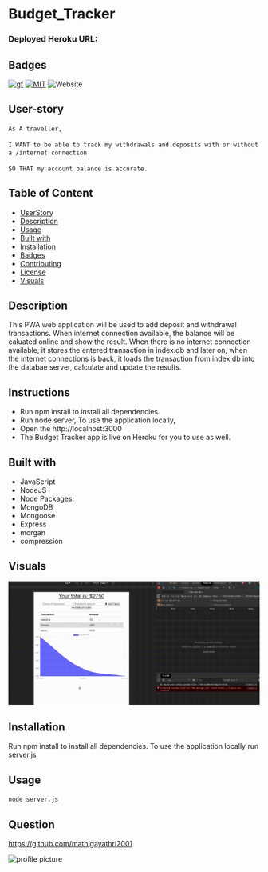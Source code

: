 # Budget_Tracker

### Deployed Heroku URL:



## Badges
[![gf](https://img.shields.io/github/followers/mathigayathri2001?style=social)](https://img.shields.io/github/followers/mathigayathri2001?style=social)
[![MIT](https://img.shields.io/npm/l/isc?color=Blue&style=plastic)](https://img.shields.io/npm/l/isc?color=Blue&style=plastic)
![Website](https://img.shields.io/website?down_color=grey&down_message=down&up_color=green&up_message=up&url=https%3A%2F%2Fmathigayathri2001.github.io%2Fportfolio_2%2F)
## User-story
```
As A traveller,

I WANT to be able to track my withdrawals and deposits with or without a /internet connection

SO THAT my account balance is accurate.
```

## Table of Content 
   * [UserStory](#Userstory)
   * [Description](#description)
   * [Usage](#usage)
   * [Built with](#built-with)
   * [Installation](#installation)
   * [Badges](#badges)
   * [Contributing](#contributing)
   * [License](#license)
   * [Visuals](#visuals)

## Description
This PWA web application will be used to add deposit and withdrawal transactions. When internet connection available, the balance
 will be caluated online and show the result. When there is no internet connection available, it stores the entered transaction in index.db and later on, when the internet connections is back, it loads the transaction from index.db into the databae server, calculate and update the results.

 

## Instructions
* Run npm install to install all dependencies. 
* Run node server, To use the application locally, 
* Open the  http://localhost:3000 
* The Budget Tracker app is live on Heroku for you to use as well.


## Built with
* JavaScript
* NodeJS
* Node Packages:
* MongoDB
* Mongoose
* Express
* morgan
* compression



## Visuals
![](Demo/demo.gif)

## Installation
Run npm install to install all dependencies. To use the application locally run server.js

## Usage
```sh
node server.js
```


## Question

https://github.com/mathigayathri2001

  <img src= "https://avatars1.githubusercontent.com/u/60233461?v=4" alt = "profile picture" width = "200"/>

 